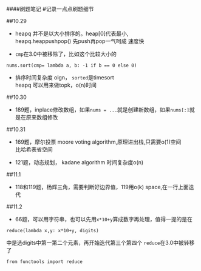 ####刷题笔记
#记录一点点刷题细节

##10.29
- heapq 并不是以大小排序的。heap[0]代表最小,  
heapq.heappushpop() 先push再pop一气呵成 速度快

- `cmp`在3.0中被移除了，比如这个比较大小的 

```
nums.sort(cmp= lambda a, b: -1 if b == 0 else 0)
```

- 排序时间复杂度 olgn， `sorted`是timesort  
heapq 可以用来做topk，o(n)时间


##10.30
- 189题，inplace修改数组，如果`nums = ...`就是创建新数组，如果`nums[:]`就是在原来数组修改

##10.31

- 169题，摩尔投票 moore voting algorithm,原理进出栈,只需要o(1)空间  
比哈希表省空间

- 121题，动态规划， kadane algorithm 时间复杂度o(n)

##11.1
- 118和119题，杨辉三角，需要判断好边界值，119用o(k) space,在一行上面迭代

##11.2
- 66题，可以用字符串，也可以先用`x*10+y`算成数字再处理，值得一提的是在
```
reduce(lambda x,y: x*10+y, digits)
```
中是选digits中第一第二个元素，再开始迭代第三个第四个
`reduce`在3.0中被转移了
```
from functools import reduce
```
